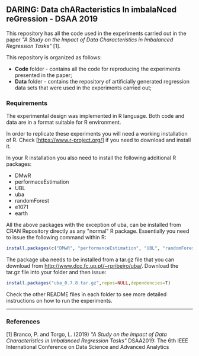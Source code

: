 ## DARING: Data chARacteristics In imbalaNced reGression - DSAA 2019

This repository has all the code used in the experiments carried out in the paper *"A Study on the Impact of Data Characteristics in Imbalanced Regression Tasks"* [1].


This repository is organized as follows:

* **Code** folder - contains all the code for reproducing the experiments presented in the paper;
* **Data** folder - contains the repository of artificially generated regression data sets that were used in the experiments carried out;


### Requirements

The experimental design was implemented in R language. Both code and data are in a format suitable for R environment.

In order to replicate these experiments you will need a working installation
  of R. Check [https://www.r-project.org/] if you need to download and install it.

In your R installation you also need to install the following additional R packages:

  - DMwR 
  - performaceEstimation 
  - UBL 
  - uba 
  - randomForest 
  - e1071 
  - earth 


All the above packages with the exception of uba, can be installed from CRAN Repository directly as any "normal" R package. Essentially you need to issue the following command within R:

```r
install.packages(c("DMwR", "performanceEstimation", "UBL", "randomForest", "e1071", "earth"))
```

The package uba needs to be installed from a tar.gz file that you
  can download from http://www.dcc.fc.up.pt/~rpribeiro/uba/.
  Download the tar.gz file into your folder and then issue:

```r
install.packages("uba_0.7.8.tar.gz",repos=NULL,dependencies=T)
```

Check the other README files in each folder to see more detailed instructions on how to run the experiments.

*****

### References
[1] Branco, P. and Torgo, L. (2019) *"A Study on the Impact of Data Characteristics in Imbalanced Regression Tasks"* DSAA2019: The 6th IEEE International Conference on Data Science and Advanced Analytics
